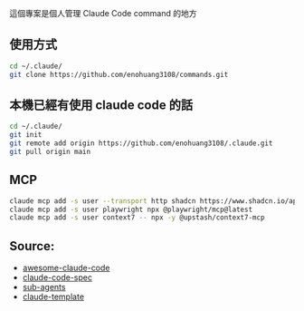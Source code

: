 這個專案是個人管理 Claude Code command 的地方

## 使用方式

```bash
cd ~/.claude/
git clone https://github.com/enohuang3108/commands.git
```

## 本機已經有使用 claude code 的話

```bash
cd ~/.claude/
git init
git remote add origin https://github.com/enohuang3108/.claude.git
git pull origin main
```

## MCP

```bash
claude mcp add -s user --transport http shadcn https://www.shadcn.io/api/mcp
claude mcp add -s user playwright npx @playwright/mcp@latest
claude mcp add -s user context7 -- npx -y @upstash/context7-mcp
```

## Source:

- [awesome-claude-code](https://github.com/hesreallyhim/awesome-claude-code)
- [claude-code-spec](https://github.com/gotalab/claude-code-spec/blob/main/.claude/commands/spec-init.md)
- [sub-agents](https://github.com/webdevtodayjason/sub-agents)
- [claude-template](https://www.aitmpl.com/)

